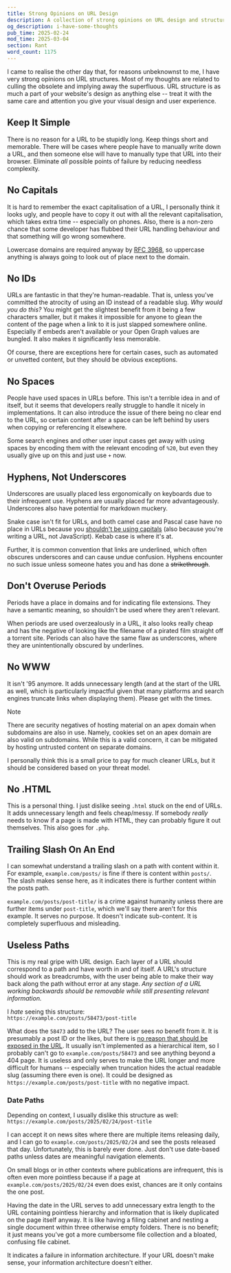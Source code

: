 ```yaml
---
title: Strong Opinions on URL Design
description: A collection of strong opinions on URL design and structure covering topics including use of capitalisation, use of IDs, spaces, hyphens instead of underscores, trailing slashes, hierarchy, and other gripes and particulars I hold.
og_description: i-have-some-thoughts
pub_time: 2025-02-24
mod_time: 2025-03-04
section: Rant
word_count: 1175
---
```


I came to realise the other day that, for reasons unbeknownst to me, I have very strong opinions on URL structures. Most of my thoughts are related to culling the obsolete and implying away the superfluous. URL structure is as much a part of your website's design as anything else -- treat it with the same care and attention you give your visual design and user experience.

## Keep It Simple

There is no reason for a URL to be stupidly long. Keep things short and memorable. There will be cases where people have to manually write down a URL, and then someone else will have to manually type that URL into their browser. Eliminate _all_ possible points of failure by reducing needless complexity.

## No Capitals

It is hard to remember the exact capitalisation of a URL, I personally think it looks ugly, and people have to copy it out with all the relevant capitalisation, which takes extra time -- especially on phones. Also, there is a non-zero chance that some developer has flubbed their URL handling behaviour and that something will go wrong somewhere.

Lowercase domains are required anyway by [RFC 3968](https://www.rfc-editor.org/rfc/rfc3986), so uppercase anything is always going to look out of place next to the domain.

## No IDs

URLs are fantastic in that they're human-readable. That is, unless you've committed the atrocity of using an ID instead of a readable slug. _Why would you do this?_ You might get the slightest benefit from it being a few characters smaller, but it makes it impossible for anyone to glean the content of the page when a link to it is just slapped somewhere online. Especially if embeds aren't available or your Open Graph values are bungled. It also makes it significantly less memorable.

Of course, there are exceptions here for certain cases, such as automated or unvetted content, but they should be obvious exceptions.

## No Spaces

People have used spaces in URLs before. This isn't a terrible idea in and of itself, but it seems that developers really struggle to handle it nicely in implementations. It can also introduce the issue of there being no clear end to the URL, so certain content after a space can be left behind by users when copying or referencing it elsewhere.

Some search engines and other user input cases get away with using spaces by encoding them with the relevant encoding of `%20`, but even they usually give up on this and just use `+` now.

## Hyphens, Not Underscores

Underscores are usually placed less ergonomically on keyboards due to their infrequent use. Hyphens are usually placed far more advantageously. Underscores also have potential for markdown muckery.

Snake case isn't fit for URLs, and both camel case and Pascal case have no place in URLs because you [shouldn't be using capitals](#no-capitals) (also because you're writing a URL, not JavaScript). Kebab case is where it's at.

Further, it is common convention that links are underlined, which often obscures underscores and can cause undue confusion. Hyphens encounter no such issue unless someone hates you and has done a ~~strikethrough~~.

## Don't Overuse Periods

Periods have a place in domains and for indicating file extensions. They have a semantic meaning, so shouldn't be used where they aren't relevant.

When periods are used overzealously in a URL, it also looks really cheap and has the negative of looking like the filename of a pirated film straight off a torrent site. Periods can also have the same flaw as underscores, where they are unintentionally obscured by underlines.

## No WWW

It isn't '95 anymore. It adds unnecessary length (and at the start of the URL as well, which is particularly impactful given that many platforms and search engines truncate links when displaying them). Please get with the times.

> [!NOTE]
> There are security negatives of hosting material on an apex domain when subdomains are also in use. Namely, cookies set on an apex domain are also valid on subdomains. While this is a valid concern, it can be mitigated by hosting untrusted content on separate domains.
>
> I personally think this is a small price to pay for much cleaner URLs, but it should be considered based on your threat model.

## No .HTML

This is a personal thing. I just dislike seeing `.html` stuck on the end of URLs. It adds unnecessary length and feels cheap/messy. If somebody _really_ needs to know if a page is made with HTML, they can probably figure it out themselves. This also goes for `.php`.

## Trailing Slash On An End

I can somewhat understand a trailing slash on a path with content within it. For example, `example.com/posts/` is fine if there is content within `posts/`. The slash makes sense here, as it indicates there is further content within the posts path.

`example.com/posts/post-title/` is a crime against humanity unless there are further items under `post-title`, which we'll say there aren't for this example. It serves no purpose. It doesn't indicate sub-content. It is completely superfluous and misleading.

## Useless Paths

This is my real gripe with URL design. Each layer of a URL should correspond to a path and have worth in and of itself. A URL's structure should work as breadcrumbs, with the user being able to make their way back along the path without error at any stage. _Any section of a URL working backwards should be removable while still presenting relevant information._

I _hate_ seeing this structure:\
`https://example.com/posts/58473/post-title`

What does the `58473` add to the URL? The user sees _no_ benefit from it. It is presumably a post ID or the likes, but there is [no reason that should be exposed in the URL](#no-ids). It usually isn't implemented as a hierarchical item, so I probably can't go to `example.com/posts/58473` and see anything beyond a 404 page. It is useless and only serves to make the URL longer and more difficult for humans -- especially when truncation hides the actual readable slug (assuming there even is one). It could be designed as `https://example.com/posts/post-title` with no negative impact.

### Date Paths

Depending on context, I usually dislike this structure as well:\
`https://example.com/posts/2025/02/24/post-title`

I can accept it on news sites where there are multiple items releasing daily, and I can go to `example.com/posts/2025/02/24` and see the posts released that day. Unfortunately, this is barely ever done. Just don't use date-based paths unless dates are meaningful navigation elements.

On small blogs or in other contexts where publications are infrequent, this is often even more pointless because if a page at `example.com/posts/2025/02/24` even does exist, chances are it only contains the one post.

Having the date in the URL serves to add unnecessary extra length to the URL containing pointless hierarchy and information that is likely duplicated on the page itself anyway. It is like having a filing cabinet and nesting a single document within three otherwise empty folders. There is no benefit; it just means you've got a more cumbersome file collection and a bloated, confusing file cabinet.

It indicates a failure in information architecture. If your URL doesn't make sense, your information architecture doesn't either.
